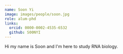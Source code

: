 ```yaml
---
name: Soon Yi
image: images/people/soon.jpg
role: alum-phd
links:
  orcid: 0000-0002-4535-6532
  github: S00NYI
---
```


Hi my name is Soon and I'm here to study RNA biology.
